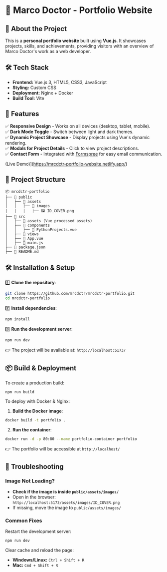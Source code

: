 # 📌 Marco Doctor - Portfolio Website

## 🚀 About the Project
This is a **personal portfolio website** built using **Vue.js**. It showcases projects, skills, and achievements, providing visitors with an overview of Marco Doctor's work as a web developer.

## 🛠 Tech Stack
- **Frontend:** Vue.js 3, HTML5, CSS3, JavaScript
- **Styling:** Custom CSS
- **Deployment:** Nginx + Docker
- **Build Tool:** Vite

## 🎨 Features
✅ **Responsive Design** - Works on all devices (desktop, tablet, mobile).  
✅ **Dark Mode Toggle** - Switch between light and dark themes.  
✅ **Dynamic Project Showcase** - Display projects using Vue's dynamic rendering.  
✅ **Modals for Project Details** - Click to view project descriptions.  
✅ **Contact Form** - Integrated with [Formspree](https://formspree.io) for easy email communication.

(Live Demo)](https://mrcdctr-portfolio-website.netlify.app/)

## 📂 Project Structure
```
📦 mrcdctr-portfolio
├── 📂 public
│   ├── 📂 assets
│   │   ├── 📂 images
│   │   │   ├── 🖼️ ID_COVER.png
├── 📂 src
│   ├── 📂 assets (Vue processed assets)
│   ├── 📂 components
│   │   ├── 📄 PythonProjects.vue
│   ├── 📂 views
│   ├── 📄 App.vue
│   ├── 📄 main.js
├── 📄 package.json
├── 📄 README.md
```

## 🛠 Installation & Setup
1️⃣ **Clone the repository**:
```sh
git clone https://github.com/mrcdctr/mrcdctr-portfolio.git
cd mrcdctr-portfolio
```

2️⃣ **Install dependencies**:
```sh
npm install
```

3️⃣ **Run the development server**:
```sh
npm run dev
```
👉 The project will be available at: `http://localhost:5173/`

## 📦 Build & Deployment
To create a production build:
```sh
npm run build
```
To deploy with Docker & Nginx:
1. **Build the Docker image**:
```sh
docker build -t portfolio .
```
2. **Run the container**:
```sh
docker run -d -p 80:80 --name portfolio-container portfolio
```
👉 The portfolio will be accessible at `http://localhost/`

## 🐞 Troubleshooting
### **Image Not Loading?**
- **Check if the image is inside `public/assets/images/`**
- Open in the browser: `http://localhost:5173/assets/images/ID_COVER.png`
- If missing, move the image to `public/assets/images/`

### **Common Fixes**
Restart the development server:
```sh
npm run dev
```
Clear cache and reload the page:
- **Windows/Linux:** `Ctrl + Shift + R`
- **Mac:** `Cmd + Shift + R`

  


